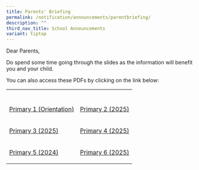 ```yaml
---
title: Parents' Briefing
permalink: /notification/announcements/parentbriefing/
description: ""
third_nav_title: School Announcements
variant: tiptap
---
```

<p>Dear Parents,</p>
<p>Do spend some time going through the slides as the information will benefit
you and your child.</p>
<p>You can also access these PDFs by clicking on the link below:</p>
<table style="minWidth: 50px">
<colgroup>
<col>
<col>
</colgroup>
<tbody>
<tr>
<th rowspan="1" colspan="1">
<p></p>
</th>
<th rowspan="1" colspan="1">
<p></p>
</th>
</tr>
<tr>
<td rowspan="1" colspan="1">
<p><a href="/files/Announcement/2024/P1_Orientation_Day_2024_Hall_Slides_website.pdf" rel="noopener nofollow" target="_blank">Primary 1 (Orientation)</a>
</p>
</td>
<td rowspan="1" colspan="1">
<p><a href="/files/Announcement/2025/2025_P2_Parents_Briefing.pdf" rel="noopener noreferrer nofollow" target="_blank">Primary 2 (2025)</a>
</p>
</td>
</tr>
<tr>
<td rowspan="1" colspan="1">
<p><a href="/files/Announcement/2025/2025_P3_Parents_Briefing___PG.pdf" rel="noopener noreferrer nofollow" target="_blank">Primary 3 (2025)</a>
</p>
</td>
<td rowspan="1" colspan="1">
<p><a href="/files/Announcement/2025/2025_P4_Parents_Briefing___PG.pdf" rel="noopener noreferrer nofollow" target="_blank">Primary 4 (2025)</a>
</p>
</td>
</tr>
<tr>
<td rowspan="1" colspan="1">
<p><a href="/files/Announcement/2024/2024_P___YH_Address_To_Parents_Parents_Briefing_P5_Final__School_Website.pdf" rel="noopener noreferrer nofollow" target="_blank">Primary 5 (2024)</a>
</p>
</td>
<td rowspan="1" colspan="1">
<p><a href="/files/Announcement/2025/2025_P___YH_Address_To_Parents_Parents_Briefing_P6_final_website2.pdf" rel="noopener noreferrer nofollow" target="_blank">Primary 6 (2025)</a>
</p>
</td>
</tr>
</tbody>
</table>
<p></p>
